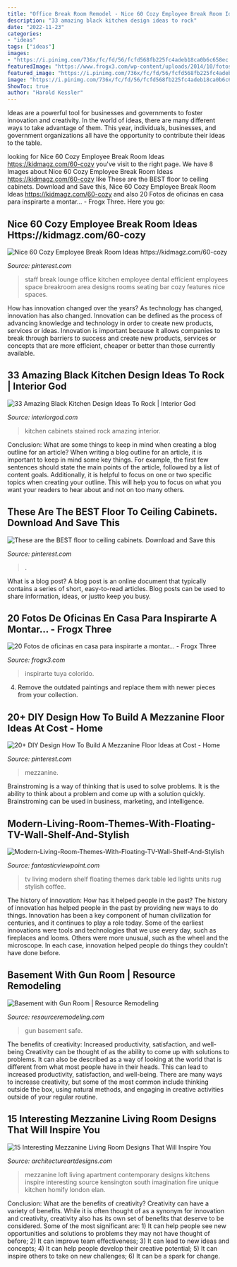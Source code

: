 ```yaml
---
title: "Office Break Room Remodel - Nice 60 Cozy Employee Break Room Ideas Https://kidmagz.com/60-cozy"
description: "33 amazing black kitchen design ideas to rock"
date: "2022-11-23"
categories:
- "ideas"
tags: ["ideas"]
images:
- "https://i.pinimg.com/736x/fc/fd/56/fcfd568fb225fc4adeb18ca0b6c658ec.jpg"
featuredImage: "https://www.frogx3.com/wp-content/uploads/2014/10/fotos-ideas-oficinas-en-casa-18.jpg"
featured_image: "https://i.pinimg.com/736x/fc/fd/56/fcfd568fb225fc4adeb18ca0b6c658ec.jpg"
image: "https://i.pinimg.com/736x/fc/fd/56/fcfd568fb225fc4adeb18ca0b6c658ec.jpg"
ShowToc: true
author: "Harold Kessler"
---
```



Ideas are a powerful tool for businesses and governments to foster innovation and creativity. In the world of ideas, there are many different ways to take advantage of them. This year, individuals, businesses, and government organizations all have the opportunity to contribute their ideas to the table.

	

		
looking for Nice 60 Cozy Employee Break Room Ideas https://kidmagz.com/60-cozy you've visit to the right page. We have 8 Images about Nice 60 Cozy Employee Break Room Ideas https://kidmagz.com/60-cozy like These are the BEST floor to ceiling cabinets. Download and Save this, Nice 60 Cozy Employee Break Room Ideas https://kidmagz.com/60-cozy and also 20 Fotos de oficinas en casa para inspirarte a montar... - Frogx Three. Here you go:
		
    
## Nice 60 Cozy Employee Break Room Ideas Https://kidmagz.com/60-cozy

<img loading=lazy src="https://i.pinimg.com/736x/20/ed/a3/20eda3d07d5e9ffd9e2b60c32568a5e8.jpg" onerror="this.onerror=null;this.src='https://tse4.mm.bing.net/th?id=OIP.5eZQkIpWrbenLUmWx-MnmwHaLH&amp;pid=15.1';" alt="Nice 60 Cozy Employee Break Room Ideas https://kidmagz.com/60-cozy">

_Source: pinterest.com_

>staff break lounge office kitchen employee dental efficient employees space breakroom area designs rooms seating bar cozy features nice spaces. 

	

How has innovation changed over the years?
As technology has changed, innovation has also changed. Innovation can be defined as the process of advancing knowledge and technology in order to create new products, services or ideas. Innovation is important because it allows companies to break through barriers to success and create new products, services or concepts that are more efficient, cheaper or better than those currently available.

    
## 33 Amazing Black Kitchen Design Ideas To Rock | Interior God

<img loading=lazy src="http://interiorgod.com/wp-content/uploads/2016/12/black-stained-kitchen-cabinets.jpg" onerror="this.onerror=null;this.src='https://tse2.mm.bing.net/th?id=OIP.w_zR4gZCKWBX-AzcmZMq8AHaKj&amp;pid=15.1';" alt="33 Amazing Black Kitchen Design Ideas To Rock | Interior God">

_Source: interiorgod.com_

>kitchen cabinets stained rock amazing interior. 

	

Conclusion: What are some things to keep in mind when creating a blog outline for an article?
When writing a blog outline for an article, it is important to keep in mind some key things. For example, the first few sentences should state the main points of the article, followed by a list of content goals. Additionally, it is helpful to focus on one or two specific topics when creating your outline. This will help you to focus on what you want your readers to hear about and not on too many others.

    
## These Are The BEST Floor To Ceiling Cabinets. Download And Save This

<img loading=lazy src="https://i.pinimg.com/736x/d7/8d/f6/d78df60706ce4e4cba3678f31b755fa9.jpg" onerror="this.onerror=null;this.src='https://tse1.mm.bing.net/th?id=OIP.HiDioGeYp9rm9tr2oUGHLwHaNJ&amp;pid=15.1';" alt="These are the BEST floor to ceiling cabinets. Download and Save this">

_Source: pinterest.com_

>. 

	

What is a blog post?
A blog post is an online document that typically contains a series of short, easy-to-read articles. Blog posts can be used to share information, ideas, or justto keep you busy.

    
## 20 Fotos De Oficinas En Casa Para Inspirarte A Montar... - Frogx Three

<img loading=lazy src="https://www.frogx3.com/wp-content/uploads/2014/10/fotos-ideas-oficinas-en-casa-18.jpg" onerror="this.onerror=null;this.src='https://tse3.mm.bing.net/th?id=OIP.rcgZAgEozM5ejJwem2jgCAHaKF&amp;pid=15.1';" alt="20 Fotos de oficinas en casa para inspirarte a montar... - Frogx Three">

_Source: frogx3.com_

>inspirarte tuya colorido. 

	

4. Remove the outdated paintings and replace them with newer pieces from your collection. 

    
## 20+ DIY Design How To Build A Mezzanine Floor Ideas At Cost - Home

<img loading=lazy src="https://i.pinimg.com/736x/fc/fd/56/fcfd568fb225fc4adeb18ca0b6c658ec.jpg" onerror="this.onerror=null;this.src='https://tse2.mm.bing.net/th?id=OIP.H0GMGNABrZCEL5xAr6lFXQHaJ3&amp;pid=15.1';" alt="20+ DIY Design How To Build A Mezzanine Floor Ideas at Cost - Home">

_Source: pinterest.com_

>mezzanine. 

	

Brainstroming is a way of thinking that is used to solve problems. It is the ability to think about a problem and come up with a solution quickly. Brainstroming can be used in business, marketing, and intelligence.

    
## Modern-Living-Room-Themes-With-Floating-TV-Wall-Shelf-And-Stylish

<img loading=lazy src="http://www.fantasticviewpoint.com/wp-content/uploads/2016/12/Modern-Living-Room-Themes-With-Floating-TV-Wall-Shelf-And-Stylish-Coffee-Table-On-Dark-Rug.jpg" onerror="this.onerror=null;this.src='https://tse1.mm.bing.net/th?id=OIP._S-cSAg4t6qbwkYaGrTN3QHaE8&amp;pid=15.1';" alt="Modern-Living-Room-Themes-With-Floating-TV-Wall-Shelf-And-Stylish">

_Source: fantasticviewpoint.com_

>tv living modern shelf floating themes dark table led lights units rug stylish coffee. 

	

The history of innovation: How has it helped people in the past?
The history of innovation has helped people in the past by providing new ways to do things. Innovation has been a key component of human civilization for centuries, and it continues to play a role today. Some of the earliest innovations were tools and technologies that we use every day, such as fireplaces and looms. Others were more unusual, such as the wheel and the microscope. In each case, innovation helped people do things they couldn't have done before.

    
## Basement With Gun Room | Resource Remodeling

<img loading=lazy src="https://www.resourceremodeling.com/wp-content/uploads/2019/03/safe-gun-room.jpg" onerror="this.onerror=null;this.src='https://tse3.mm.bing.net/th?id=OIP.TeCaTQyxq2bfaN-wZ1pfLQHaJ4&amp;pid=15.1';" alt="Basement with Gun Room | Resource Remodeling">

_Source: resourceremodeling.com_

>gun basement safe. 

	

The benefits of creativity: Increased productivity, satisfaction, and well-being
Creativity can be thought of as the ability to come up with solutions to problems. It can also be described as a way of looking at the world that is different from what most people have in their heads. This can lead to increased productivity, satisfaction, and well-being. There are many ways to increase creativity, but some of the most common include thinking outside the box, using natural methods, and engaging in creative activities outside of your regular routine.

    
## 15 Interesting Mezzanine Living Room Designs That Will Inspire You

<img loading=lazy src="https://www.architectureartdesigns.com/wp-content/uploads/2016/07/11-1-630x461.jpg" onerror="this.onerror=null;this.src='https://tse4.mm.bing.net/th?id=OIP.LCKUUjbTnl2Jhf_CUCXTEwHaFa&amp;pid=15.1';" alt="15 Interesting Mezzanine Living Room Designs That Will Inspire You">

_Source: architectureartdesigns.com_

>mezzanine loft living apartment contemporary designs kitchens inspire interesting source kensington south imagination fire unique kitchen homify london elan. 

	

Conclusion: What are the benefits of creativity?
Creativity can have a variety of benefits. While it is often thought of as a synonym for innovation and creativity, creativity also has its own set of benefits that deserve to be considered. Some of the most significant are: 1) It can help people see new opportunities and solutions to problems they may not have thought of before; 2) It can improve team effectiveness; 3) It can lead to new ideas and concepts; 4) It can help people develop their creative potential; 5) It can inspire others to take on new challenges; 6) It can be a spark for change.

